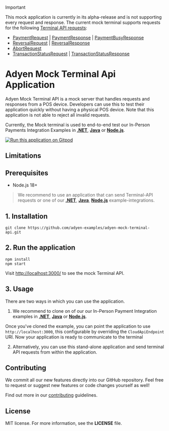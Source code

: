 > [!IMPORTANT]
> This mock application is currently in its alpha-release and is not supporting every request and response.
> The current mock terminal supports requests for the following [Terminal API requests](https://docs.adyen.com/point-of-sale/design-your-integration/terminal-api/):
> - [PaymentRequest](https://docs.adyen.com/point-of-sale/design-your-integration/terminal-api/terminal-api-reference/#comadyennexopaymentrequest) | [PaymentResponse](https://docs.adyen.com/point-of-sale/design-your-integration/terminal-api/terminal-api-reference/#comadyennexopaymentresponse) |  [PaymentBusyResponse](https://docs.adyen.com/point-of-sale/design-your-integration/terminal-api/terminal-api-reference/#comadyennexopaymentresponse) 
> - [ReversalRequest](https://docs.adyen.com/point-of-sale/design-your-integration/terminal-api/terminal-api-reference/#comadyennexoreversalrequest) | [ReversalResponse](https://docs.adyen.com/point-of-sale/design-your-integration/terminal-api/terminal-api-reference/#comadyennexoreversalresponse)
> - [AbortRequest](https://docs.adyen.com/point-of-sale/design-your-integration/terminal-api/terminal-api-reference/#comadyennexoabortrequest)
> - [TransactionStatusRequest](https://docs.adyen.com/point-of-sale/design-your-integration/terminal-api/terminal-api-reference/#comadyennexotransactionstatusrequest)  | [TransactionStatusResponse](https://docs.adyen.com/point-of-sale/design-your-integration/terminal-api/terminal-api-reference/#comadyennexotransactionstatusresponse)



# Adyen Mock Terminal Api Application
Adyen Mock Terminal API is a mock server that handles requests and responses from a POS device. 
Developers can use this to test their application quickly without having a physical POS device. 
Note that this application is not able to reject all invalid requests.

Currently, the Mock terminal is used to end-to-end test our In-Person Payments Integration Examples in [**.NET**](https://github.com/adyen-examples/adyen-dotnet-online-payments/tree/main/in-person-payments-example), [**Java**](https://github.com/adyen-examples/adyen-java-spring-online-payments/tree/main/in-person-payments-example) or [**Node.js**](https://github.com/adyen-examples/adyen-node-online-payments/tree/main/in-person-payments-example).


[![Run this application on Gitpod](https://gitpod.io/button/open-in-gitpod.svg)](https://gitpod.io/#https://github.com/adyen-examples/adyen-mock-terminal-api)


## Limitations

## Prerequisites
- Node.js 18+ 

> We recommend to use an application that can send Terminal-API requests or one of our [**.NET**](https://github.com/adyen-examples/adyen-dotnet-online-payments/tree/main/in-person-payments-example), [**Java**](https://github.com/adyen-examples/adyen-java-spring-online-payments/tree/main/in-person-payments-example), [**Node.js**](https://github.com/adyen-examples/adyen-node-online-payments/tree/main/in-person-payments-example) example-integrations.

## 1. Installation

```
git clone https://github.com/adyen-examples/adyen-mock-terminal-api.git
```


## 2. Run the application

```
npm install
npm start
```

Visit [http://localhost:3000/](http://localhost:3000/) to see the mock Terminal API.

## 3. Usage

There are two ways in which you can use the application.

1. We recommend to clone on of our our In-Person Payment Integration examples in [**.NET**](https://github.com/adyen-examples/adyen-dotnet-online-payments/tree/main/in-person-payments-example), [**Java**](https://github.com/adyen-examples/adyen-java-spring-online-payments/tree/main/in-person-payments-example) or [**Node.js**](https://github.com/adyen-examples/adyen-node-online-payments/tree/main/in-person-payments-example).

Once you've cloned the example, you can point the application to use `http://localhost:3000`, this configurable by overriding the `CloudApiEndpoint` URI. Now your application is ready to communicate to the terminal


2. Alternatively, you can use this stand-alone application and send terminal API requests from within the application.


## Contributing

We commit all our new features directly into our GitHub repository. Feel free to request or suggest new features or code changes yourself as well!

Find out more in our [contributing](https://github.com/adyen-examples/.github/blob/main/CONTRIBUTING.md) guidelines.


## License

MIT license. For more information, see the **LICENSE** file.
